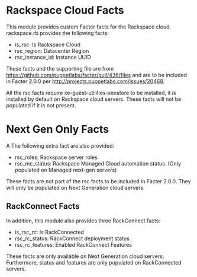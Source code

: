 Rackspace Cloud Facts
=====================

This module provides custom Facter facts for the Rackspace cloud.
rackspace.rb provides the following facts:

* is_rsc: Is Rackspace Cloud
* rsc_region: Datacenter Region
* rsc_instance_id: Instance UUID

These facts and the supporting file are from https://github.com/puppetlabs/facter/pull/436/files
and are to be included in Facter 2.0.0 per http://projects.puppetlabs.com/issues/20468.

All the rsc facts require xe-guest-utilities-xenstore to be installed, it is installed by default on
Rackspace cloud servers.  These facts will not be populated if it is not present.

Next Gen Only Facts
===================

A The following extra fact are also provided:
* rsc_roles: Rackspace server roles
* rsc_mc_status: Rackspace Managed Cloud automation status.  (Only populated on Managed next-gen servers)

These facts are not part of the rsc facts to be included in Facter 2.0.0.
They will only be populated on Next Generation cloud servers

RackConnect Facts
-----------------

In addition, this module also provides three RackConnect facts:

* is_rsc_rc: Is RackConnected
* rsc_rc_status: RackConnect deployment status
* rsc_rc_features: Enabled RackConnect Features

These facts are only available on Next Generation cloud servers.
Furthermore, status and features are only populated on RackConnected servers.